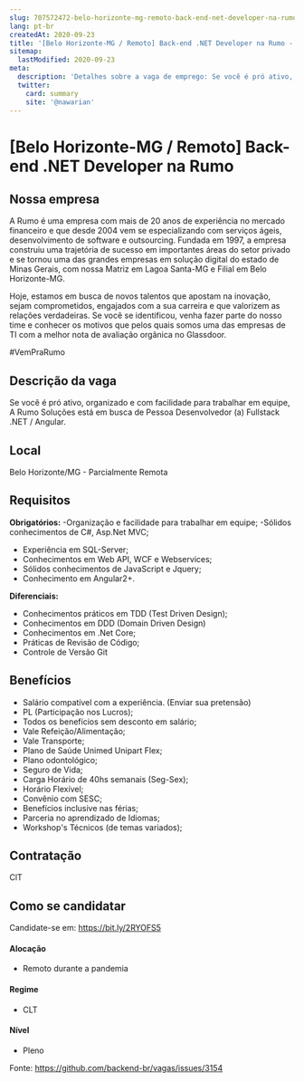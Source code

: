 ```yaml
---
slug: 707572472-belo-horizonte-mg-remoto-back-end-net-developer-na-rumo
lang: pt-br
createdAt: 2020-09-23
title: '[Belo Horizonte-MG / Remoto] Back-end .NET Developer na Rumo - Vaga de Emprego'
sitemap:
  lastModified: 2020-09-23
meta:
  description: 'Detalhes sobre a vaga de emprego: Se você é pró ativo, organizado e com facilidade para trabalhar em equipe, A Rumo Soluções está em busca de Pessoa Desenvolvedor (a) Fullstack .NET / Angular.'
  twitter:
    card: summary
    site: '@nawarian'
---
```


# [Belo Horizonte-MG / Remoto] Back-end .NET Developer na Rumo

## Nossa empresa

A Rumo é uma empresa com mais de 20 anos de experiência no mercado financeiro e que desde 2004 vem se especializando com serviços ágeis, desenvolvimento de software e outsourcing. Fundada em 1997, a empresa construiu uma trajetória de sucesso em importantes áreas do setor privado e se tornou uma das grandes empresas em solução digital do estado de Minas Gerais, com nossa Matriz em Lagoa Santa-MG e Filial em Belo Horizonte-MG. 

Hoje, estamos em busca de novos talentos que apostam na inovação, sejam comprometidos, engajados com a sua carreira e que valorizem as relações verdadeiras. Se você se identificou, venha fazer parte do nosso time e conhecer os motivos que pelos quais somos uma das empresas de TI com a melhor nota de avaliação orgânica no Glassdoor.  

#VemPraRumo

## Descrição da vaga

Se você é pró ativo, organizado e com facilidade para trabalhar em equipe, A Rumo Soluções está em busca de Pessoa Desenvolvedor (a) Fullstack .NET / Angular.

## Local

Belo Horizonte/MG - Parcialmente Remota

## Requisitos

**Obrigatórios:**
-Organização e facilidade para trabalhar em equipe;
-Sólidos conhecimentos de C#, Asp.Net MVC;
- Experiência em SQL-Server;
- Conhecimentos em Web API, WCF e Webservices;
- Sólidos conhecimentos de JavaScript e Jquery;
- Conhecimento em Angular2+.

**Diferenciais:**
- Conhecimentos práticos em TDD (Test Driven Design);
- Conhecimentos em DDD (Domain Driven Design)
- Conhecimentos em .Net Core;
- Práticas de Revisão de Código;
- Controle de Versão Git

## Benefícios
- Salário compatível com a experiência. (Enviar sua pretensão)
- PL (Participação nos Lucros);
- Todos os benefícios sem desconto em salário;
- Vale Refeição/Alimentação;
- Vale Transporte;
- Plano de Saúde Unimed Unipart Flex;
- Plano odontológico;
- Seguro de Vida;
- Carga Horário de 40hs semanais (Seg-Sex);
- Horário Flexível;
- Convênio com SESC;
- Benefícios inclusive nas férias;
- Parceria no aprendizado de Idiomas;
- Workshop's Técnicos (de temas variados);

## Contratação

ClT

## Como se candidatar

Candidate-se em: https://bit.ly/2RYOFS5

#### Alocação
- Remoto durante a pandemia

#### Regime
- CLT

#### Nível
- Pleno





Fonte: https://github.com/backend-br/vagas/issues/3154